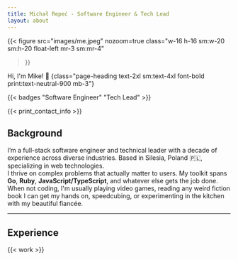```yaml
---
title: Michał Repeć - Software Engineer & Tech Lead
layout: about
---
```


{{< figure
  src="images/me.jpeg"
  nozoom=true
  class="w-16 h-16 sm:w-20 sm:h-20 float-left mr-3 sm:mr-4"
>}}

Hi, I'm Mike! 👋
{class="page-heading text-2xl sm:text-4xl font-bold print:text-neutral-900 mb-3"}

{{< badges "Software Engineer" "Tech Lead" >}}

{{< print_contact_info >}}

## Background

I’m a full-stack software engineer and technical leader with a decade of experience
across diverse industries.
Based in Silesia, Poland 🇵🇱, specializing in web technologies.\
I thrive on complex problems that actually matter to users.
My toolkit spans **Go**, **Ruby**, **JavaScript/TypeScript**, and whatever else
gets the job done.\
When not coding, I'm usually playing video games, reading any weird fiction book
I can get my hands on, speedcubing, or experimenting in the kitchen with my
beautiful fiancée.

---

## Experience

{{< work >}}
